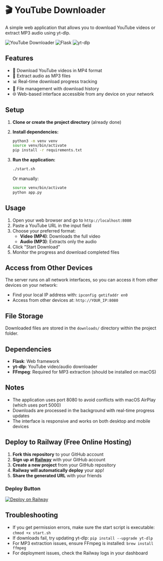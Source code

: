 # 🎬 YouTube Downloader

A simple web application that allows you to download YouTube videos or extract MP3 audio using yt-dlp.

![YouTube Downloader](https://img.shields.io/badge/Python-3.7+-blue.svg)
![Flask](https://img.shields.io/badge/Flask-2.3+-green.svg)
![yt-dlp](https://img.shields.io/badge/yt--dlp-latest-red.svg)

## Features

- 🎥 Download YouTube videos in MP4 format
- 🎵 Extract audio as MP3 files
- 📊 Real-time download progress tracking
- 📁 File management with download history
- 🌐 Web-based interface accessible from any device on your network

## Setup

1. **Clone or create the project directory** (already done)

2. **Install dependencies:**
   ```bash
   python3 -m venv venv
   source venv/bin/activate
   pip install -r requirements.txt
   ```

3. **Run the application:**
   ```bash
   ./start.sh
   ```
   
   Or manually:
   ```bash
   source venv/bin/activate
   python app.py
   ```

## Usage

1. Open your web browser and go to `http://localhost:8080`
2. Paste a YouTube URL in the input field
3. Choose your preferred format:
   - **Video (MP4)**: Downloads the full video
   - **Audio (MP3)**: Extracts only the audio
4. Click "Start Download"
5. Monitor the progress and download completed files

## Access from Other Devices

The server runs on all network interfaces, so you can access it from other devices on your network:
- Find your local IP address with: `ipconfig getifaddr en0`
- Access from other devices at: `http://YOUR_IP:8080`

## File Storage

Downloaded files are stored in the `downloads/` directory within the project folder.

## Dependencies

- **Flask**: Web framework
- **yt-dlp**: YouTube video/audio downloader
- **FFmpeg**: Required for MP3 extraction (should be installed on macOS)

## Notes

- The application uses port 8080 to avoid conflicts with macOS AirPlay (which uses port 5000)
- Downloads are processed in the background with real-time progress updates
- The interface is responsive and works on both desktop and mobile devices

## Deploy to Railway (Free Online Hosting)

1. **Fork this repository** to your GitHub account
2. **Sign up at [Railway](https://railway.app)** with your GitHub account
3. **Create a new project** from your GitHub repository
4. **Railway will automatically deploy** your app!
5. **Share the generated URL** with your friends

### Deploy Button
[![Deploy on Railway](https://railway.app/button.svg)](https://railway.app/template/python-flask)

## Troubleshooting

- If you get permission errors, make sure the start script is executable: `chmod +x start.sh`
- If downloads fail, try updating yt-dlp: `pip install --upgrade yt-dlp`
- For MP3 extraction issues, ensure FFmpeg is installed: `brew install ffmpeg`
- For deployment issues, check the Railway logs in your dashboard
